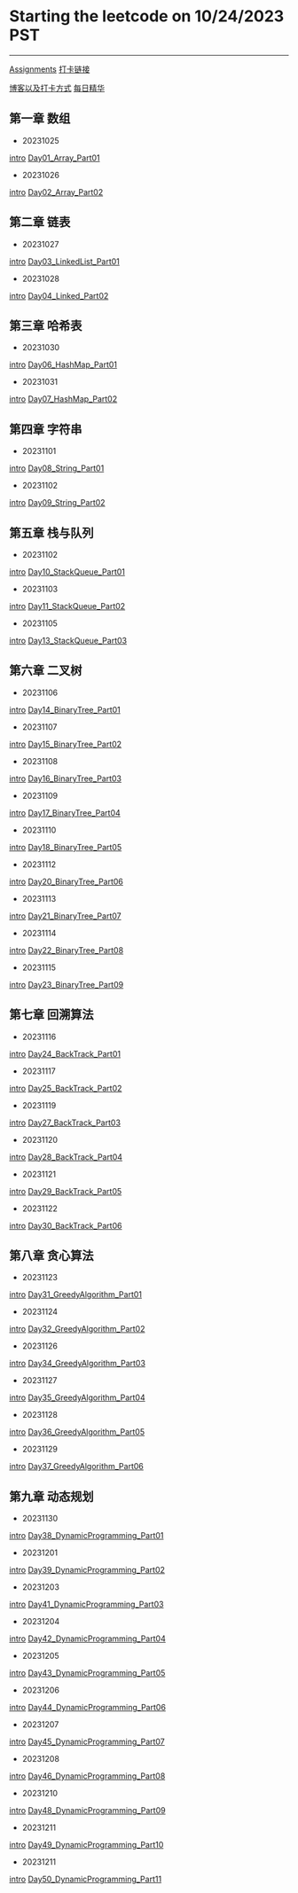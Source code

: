 # Starting the leetcode on 10/24/2023 PST

<hr/>

[Assignments](https://docs.qq.com/doc/DUHJoZUpVUGxQbFZY)
[打卡链接](https://docs.qq.com/sheet/DUFJYTWFWcUNReWh1?tab=BB08J2)

[博客以及打卡方式](https://docs.qq.com/doc/DUEdmb1JCaEtlZWFx)
[每日精华](https://www.yuque.com/chengxuyuancarl/wnx1np/ktwax2)

<h2>第一章 数组</h2>

* 20231025

[intro](https://docs.qq.com/doc/DUG9UR2ZUc3BjRUdY)
[Day01_Array_Part01](Day01_Array_Part01.md)

* 20231026

[intro](https://docs.qq.com/doc/DUGRwWXNOVEpyaVpG)
[Day02_Array_Part02](Day02_Array_Part02.md)

<h2>第二章 链表</h2>

* 20231027

[intro](https://docs.qq.com/doc/DUGdqYWNYeGhlaVR6)
[Day03_LinkedList_Part01](Day03_LinkedList_Part01.md)

* 20231028

[intro](https://docs.qq.com/doc/DUFNjYUxYRHRVWklp)
[Day04_Linked_Part02](Day04_LinkedList_Part02.md)

<h2>第三章 哈希表</h2>

* 20231030

[intro](https://docs.qq.com/doc/DUEtFSGdreWRuR2p4)
[Day06_HashMap_Part01](Day06_HashMap_Part01.md)

* 20231031

[intro](https://docs.qq.com/doc/DUElCb1NyTVpXa0Jj)
[Day07_HashMap_Part02](Day07_HashMap_Part02.md)

<h2>第四章 字符串</h2>

* 20231101

[intro](https://docs.qq.com/doc/DUGdsY2JFaFhDRVZH)
[Day08_String_Part01](Day08_String_Part01.md)

* 20231102

[intro](https://docs.qq.com/doc/DUGdsY2JFaFhDRVZH)
[Day09_String_Part02](Day09_String_Part02.md)

<h2>第五章 栈与队列</h2>

* 20231102

[intro](https://docs.qq.com/doc/DUElqeHh3cndDbW1Q)
[Day10_StackQueue_Part01](Day10_StackQueue_Part01.md)

* 20231103

[intro](https://docs.qq.com/doc/DUHh6UE5hUUZOZUd0)
[Day11_StackQueue_Part02](Day11_StackQueue_Part02.md)

* 20231105

[intro](https://docs.qq.com/doc/DUHh6UE5hUUZOZUd0)
[Day13_StackQueue_Part03](Day13_StackQueue_Part03.md)

<h2>第六章 二叉树</h2>

* 20231106

[intro](https://docs.qq.com/doc/DUHRtdXZZSWFkeGdE)
[Day14_BinaryTree_Part01](Day14_BinaryTree_Part01.md)

* 20231107

[intro](https://docs.qq.com/doc/DUHN0ZVJuRmVYeWNv)
[Day15_BinaryTree_Part02](Day15_BinaryTree_Part02.md)

* 20231108

[intro](https://docs.qq.com/doc/DUHN0ZVJuRmVYeWNv)
[Day16_BinaryTree_Part03](Day16_BinaryTree_Part03.md)

* 20231109

[intro](https://docs.qq.com/doc/DUHN0ZVJuRmVYeWNv)
[Day17_BinaryTree_Part04](Day17_BinaryTree_Part04.md)

* 20231110

[intro](https://docs.qq.com/doc/DUFFiVHl3YVlReVlr)
[Day18_BinaryTree_Part05](Day18_BinaryTree_Part05.md)

* 20231112

[intro](https://docs.qq.com/doc/DUGFRU2V6Z1F4alBH)
[Day20_BinaryTree_Part06](Day20_BinaryTree_Part06.md)

* 20231113

[intro](https://docs.qq.com/doc/DUHl2SGNvZmxqZm1X)
[Day21_BinaryTree_Part07](Day21_BinaryTree_Part07.md)

* 20231114

[intro](https://docs.qq.com/doc/DUGFRU2V6Z1F4alBH)
[Day22_BinaryTree_Part08](Day22_BinaryTree_Part08.md)

* 20231115

[intro](https://docs.qq.com/doc/DUFBUQmxpQU1pa29C)
[Day23_BinaryTree_Part09](Day23_BinaryTree_Part09.md)

<h2>第七章 回溯算法</h2>

* 20231116

[intro](https://docs.qq.com/doc/DUHRtdXZZSWFkeGdE)
[Day24_BackTrack_Part01](Day24_BackTrack_Part01.md)

* 20231117

[intro](https://docs.qq.com/doc/DUExTYXVzU1BiU2Zl)
[Day25_BackTrack_Part02](Day25_BackTrack_Part02.md)

* 20231119

[intro](https://docs.qq.com/doc/DUElpbnNUR3hIbXlY)
[Day27_BackTrack_Part03](Day27_BackTrack_Part03.md)

* 20231120

[intro](https://docs.qq.com/doc/DUG1yVHdlWEdNYlhZ)
[Day28_BackTrack_Part04](Day28_BackTrack_Part04.md)

* 20231121

[intro](https://docs.qq.com/doc/DUHZYbWhwSHRCRmp3?&u=a46e02682f01498599d3897676b00ad1)
[Day29_BackTrack_Part05](Day29_BackTrack_Part05.md)

* 20231122

[intro](https://docs.qq.com/doc/DUEdTVVhxbnJiY3BR?u=a46e02682f01498599d3897676b00ad1)
[Day30_BackTrack_Part06](Day30_BackTrack_Part06.md)

<h2>第八章 贪心算法</h2>

* 20231123

[intro](https://docs.qq.com/doc/DUG1PQ1ZZY2xXY1ly?&u=a46e02682f01498599d3897676b00ad1)
[Day31_GreedyAlgorithm_Part01](Day31_GreedyAlgorithm_Part01.md)

* 20231124

[intro](https://docs.qq.com/doc/DUGFEdGFWeVhleFF1?u=a46e02682f01498599d3897676b00ad1)
[Day32_GreedyAlgorithm_Part02](Day32_GreedyAlgorithm_Part02.md)

* 20231126

[intro](https://docs.qq.com/doc/DUEh5WFVlQkp1U0p4?&u=a46e02682f01498599d3897676b00ad1)
[Day34_GreedyAlgorithm_Part03](Day34_GreedyAlgorithm_Part03.md)

* 20231127

[intro](https://docs.qq.com/doc/DUFRWc3BGRHFXZ1pO)
[Day35_GreedyAlgorithm_Part04](Day35_GreedyAlgorithm_Part04.md)

* 20231128

[intro](https://docs.qq.com/doc/DUERGbnhhRkFRVENZ)
[Day36_GreedyAlgorithm_Part05](Day36_GreedyAlgorithm_Part05.md)

* 20231129

[intro](https://docs.qq.com/doc/DUFVRd3p5SHFMSExQ)
[Day37_GreedyAlgorithm_Part06](Day37_GreedyAlgorithm_Part06.md)

<h2>第九章 动态规划</h2>

* 20231130

[intro](https://docs.qq.com/doc/DUGNUdVpoT0VJR01l)
[Day38_DynamicProgramming_Part01](Day38_DynamicProgramming_Part01.md)

* 20231201

[intro](https://docs.qq.com/doc/DUE55cVJ5WkNoREhS)
[Day39_DynamicProgramming_Part02](Day39_DynamicProgramming_Part02.md)

* 20231203

[intro](https://docs.qq.com/doc/DUFhIUXRFYnVGUkFp)
[Day41_DynamicProgramming_Part03](Day41_DynamicProgramming_Part03.md)

* 20231204

[intro](https://docs.qq.com/doc/DUGdkaEl5dFN1QnBl)
[Day42_DynamicProgramming_Part04](Day42_DynamicProgramming_Part04.md)

* 20231205

[intro](https://docs.qq.com/doc/DUEVMRHZOemN5S2Vm)
[Day43_DynamicProgramming_Part05](Day43_DynamicProgramming_Part05.md)

* 20231206

[intro](https://docs.qq.com/doc/DUHBSRVRUc0Vsck1z)
[Day44_DynamicProgramming_Part06](Day44_DynamicProgramming_Part06.md)

* 20231207

[intro](https://docs.qq.com/doc/DUFVEbWRyZlpjaGty)
[Day45_DynamicProgramming_Part07](Day45_DynamicProgramming_Part07.md)

* 20231208

[intro](https://docs.qq.com/doc/DUHhuT2RTTEtBeGhX)
[Day46_DynamicProgramming_Part08](Day46_DynamicProgramming_Part08.md)

* 20231210

[intro](https://docs.qq.com/doc/DUGd5ZkNZS1NsYkFk)
[Day48_DynamicProgramming_Part09](Day48_DynamicProgramming_Part09.md)

* 20231211

[intro](https://docs.qq.com/doc/DUFhzV29ZSEtFVkto)
[Day49_DynamicProgramming_Part10](Day49_DynamicProgramming_Part10.md)

* 20231211

[intro](https://docs.qq.com/doc/DUEtsRGRXT2F2Y0FR)
[Day50_DynamicProgramming_Part11](Day50_DynamicProgramming_Part11.md)




